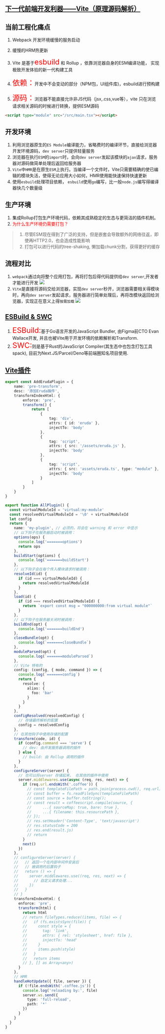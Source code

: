 ## [下一代前端开发利器——Vite（原理源码解析）](https://mp.weixin.qq.com/s/oroQSMSPxtSEfnjuxu2pew)
## 当前工程化痛点
1. Webpack 开发环境缓慢的服务启动
2. 缓慢的HRM热更新

1. Vite 是基于<font color="red" size=5>esbuild</font> 和 Rollup ，依靠浏览器自身的ESM编译功能， 实现极致开发体验的新一代构建工具
2. <font size=5 color="red">依赖：</font>开发中不会变动的部分（NPM包，UI组件库)，esbuild进行预构建
3. <font size=5 color="red">源码：</font>浏览器不能直接允许非JS代码（jsx,.css,vue等），vite 只在浏览请求相关源码的时候进行转换，提供ESM源码
```html
<script type="module" src="/src/main.tsx"></script>
```

## 开发环境
1. 利用浏览器原生的`ES Module`编译能力，省略费时的编译环节，直接给浏览器开发环境源码，`dev server`只提供轻量服务
2. 浏览器在执行`ESM`的`import`时，会向`dev server`发起该模块的`ajax`请求，服务器对源码做简单处理后返回给服务器
3. `Vite`中`HMR`是在原生`ESM`上执行。当编译一个文件时，Vite只需要精确的使已编辑的模块失活，使得无论应用大小如何，HMR使用能快速保持快速更新
4. 使用`esbuild`处理项目依赖， `esbuild`使用`go`编写，比一般`node.js`编写得编译器快几个数量级
  
## 生产环境
1. 集成Rollup打包生产环境代码，依赖其成熟稳定的生态与更简洁的插件机制。
2. <font color="red">为什么生产环境仍需要打包？</font>
> 1. 尽管ESM现在得到了广泛的支持，但是嵌套会导致额外的网络往返，即使再HTTP2.0，也会造成性能影响
> 2. 打包可以进行代码的tree-shaking, 懒加载chunk分割，获得更好的缓存
## 流程对比
1. `webpack`通过向将整个应用打包，再将打包后得代码提供给`dev server`,开发者才能进行开发
![](https://mmbiz.qpic.cn/mmbiz_png/cAd6ObKOzECBD01hrMNicN1UfH2FbqZ5ObkbgOeNu639NyhYPsckTibbZoonD9qWqcT1p0r1SXz0hJsQCwh6icEkg/640?wx_fmt=png&wxfrom=5&wx_lazy=1&wx_co=1)
2. `Vite`是直接将源码交给浏览器，实现`dev server`秒开，浏览器需要相关得模块时，再向`dev server`发起请求，服务器进行简单处理后，再将改模块返回给浏览器，实现正在意义上得`按需加载`
![](https://mmbiz.qpic.cn/mmbiz_png/cAd6ObKOzECBD01hrMNicN1UfH2FbqZ5OzP8AJ4Xog0bFHSb7CKE8uibQVJ3FleaxYxGUhTPAsHYID06QoefRnOw/640?wx_fmt=png&wxfrom=5&wx_lazy=1&wx_co=1)

## [ESBuild & SWC](https://mp.weixin.qq.com/s/uAR0TEjDzW2tnK4QPfw7qQ)
1. <font color="red" size=5>ESBuild:</font>基于Go语言开发的JavaScript Bundler, 由Figma前CTO Evan Wallace开发, 并且也被Vite用于开发环境的依赖解析和Transform.
2. <font color="red" size=5>SWC:</font>则是基于Rust的JavaScript Compiler(其生态中也包含打包工具spack), 目前为Next.JS/Parcel/Deno等前端圈知名项目使用.

## [Vite插件](https://mp.weixin.qq.com/s/3ioIcXYC-DCPA63E7TSa5Q)

```ts
export const AddErudaPlugin = {
    name: 'pre-transform',
    desc: '添加Eruda插件',
    transformIndexHtml: {
        enforce: 'pre',
        transform() {
            return [
                {
                    tag: 'div',
                    attrs: { id: 'eruda' },
                    injectTo: 'body'
                },
                {
                    tag: 'script',
                    attrs: { src: '/assets/eruda.js' },
                    injectTo: 'body'
                },
                {
                    tag: 'script',
                    attrs: { src: 'assets/eruda.ts', type: "module" },
                    injectTo: 'body'
                }
            ]
        }
    }
}
```
```ts
export function AllPlugin() {
  const virtualModuleId = 'virtual:my-module'
  const resolvedVirtualModuleId = '\0' + virtualModuleId
  let config
  return {
    name: 'my-plugin', // 必须的，将会在 warning 和 error 中显示
    // 以下钩子在服务器启动时被调用：
    options(ops) {
      console.log('=======options')
      return ops
    },
    buildStart(options) {
      console.log('=======buildStart')
    },
    // 以下钩子会在每个传入模块请求时被调用：
    resolveId(id) {
      if (id === virtualModuleId) {
        return resolvedVirtualModuleId
      }
    },
    load(id) {
      if (id === resolvedVirtualModuleId) {
        return `export const msg = "000000000:from virtual module"`
      }
    },
    // 以下钩子在服务器关闭时被调用：
    buildEnd(opt) {
      console.log('=======buildEnd')
    },
    closeBundle(opt) {
      console.log(`=======closeBundle`)
    },
    moduleParsed(opt) {
      console.log(`=======moduleParsed`)
    },
    // Vite 特有的
    config: (config, { mode, command }) => {
      console.log(`=======config`)
      return {
        resolve: {
          alias: {
            foo: 'bar'
          }
        }
      }
    },
    configResolved(resolvedConfig) {
      // 存储最终解析的配置
      config = resolvedConfig
    },
    // 在其他钩子中使用存储的配置
    transform(code, id) {
      if (config.command === 'serve') {
        // dev: 由开发服务器调用的插件
      } else {
        // build: 由 Rollup 调用的插件
      }
    },
    configureServer(server) {
      // 也可以将server 存储起来， 在其他的插件中使用
      server.middlewares.use(async (req, res, next) => {
        if (req.url.endsWith('.coffee')) {
          // const templateFilePath = path.join(process.cwd(), req.url);
          // const buffer = fs.readFileSync(templateFilePath)
          // const source = buffer.toString();
          // const result = coffeescript.compile(source, {
          //     ...{ sourceMap: true, bare: true },
          //     ...{ filename: this.resourcePath },
          // });
          // res.setHeader('Content-Type', 'text/javascript')
          // res.statusCode = 200
          // res.end(result.js)
          // return
        }
        next()
      })
    },
    // configureServer(server) {
    //   // 返回一个在内部中间件安装后
    //   // 被调用的后置钩子
    //   return () => {
    //     server.middlewares.use((req, res, next) => {
    //       // 自定义请求处理...
    //     })
    //   }
    // }
    transformIndexHtml: {
      enforce: 'pre',
      transform(html) {
        return html
        // return fileTypes.reduce((items, file) => {
        //   if (fs.existsSync(file)) {
        //     const style = {
        //       tag: 'link',
        //       attrs: { rel: 'stylesheet', href: file },
        //       injectTo: 'head'
        //     }
        //     items.push(style)
        //   }
        //   return items
        // }, [] as Array<any>)
      }
    },
    // HMR
    handleHotUpdate({ file, server }) {
      if (!file.endsWith('.coffee.js')) {
        console.log('reloading by:', file)
        server.ws.send({
          type: 'full-reload',
          path: '*'
        })
      }
    }
  }
}

```